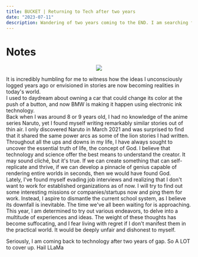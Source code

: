 ```yaml
---
title: BUCKET | Returning to Tech after two years 
date: "2023-07-11"
description: Wandering of two years coming to the END. I am searching for  the GOD.
---
```


# Notes 

<p align="center">
<img src="https://th.bing.com/th/id/OIP.xHDAwUVDcFDTzm5_9zjfmAHaFj?pid=ImgDet&rs=1" />
</p>

It is incredibly humbling for me to witness how the ideas I unconsciously logged years ago or envisioned in stories are now becoming realities in today's world.
<br />
I used to daydream about owning a car that could change its color at the push of a button, and now BMW is making it happen using electronic ink technology.
<br />
Back when I was around 8 or 9 years old, I had no knowledge of the anime series Naruto, yet I found myself writing remarkably similar stories out of thin air. I only discovered Naruto in March 2021 and was surprised to find that it shared the same power arcs as some of the lion stories I had written.
<br />
Throughout all the ups and downs in my life, I have always sought to uncover the essential truth of life, the concept of God. I believe that technology and science offer the best means to understand the creator. It may sound cliché, but it's true. If we can create something that can self-replicate and thrive, if we can develop a pinnacle of genius capable of rendering entire worlds in seconds, then we would have found God.
<br />
Lately, I've found myself evading job interviews and realizing that I don't want to work for established organizations as of now. I will try to find out some interesting missions or companies/startups now and ping them for work. Instead, I aspire to dismantle the current school system, as I believe its downfall is inevitable. The time we've all been waiting for is approaching.
<br />
This year, I am determined to try out various endeavors, to delve into a multitude of experiences and ideas. The weight of these thoughts has become suffocating, and I fear living with regret if I don't manifest them in the practical world. It would be deeply unfair and dishonest to myself.
<br /> 

Seriously, I am coming back to technology after two years of gap. So A LOT to cover up. Hail LLaMa
